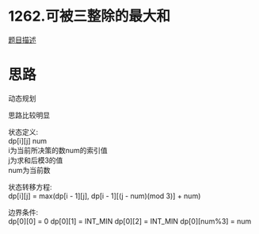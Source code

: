 # 1262.可被三整除的最大和

[题目描述](https://leetcode-cn.com/problems/greatest-sum-divisible-by-three/)

# 思路

动态规划

思路比较明显  

状态定义:  
dp[i][j]  num   
i为当前所决策的数num的索引值  
j为求和后模3的值  
num为当前数  

状态转移方程:  
dp[i][j] = max(dp[i - 1][j], dp[i - 1][(j - num)(mod 3)] + num)

边界条件:  
dp[0][0] = 0
dp[0][1] = INT_MIN
dp[0][2] = INT_MIN
dp[0][num%3] = num
